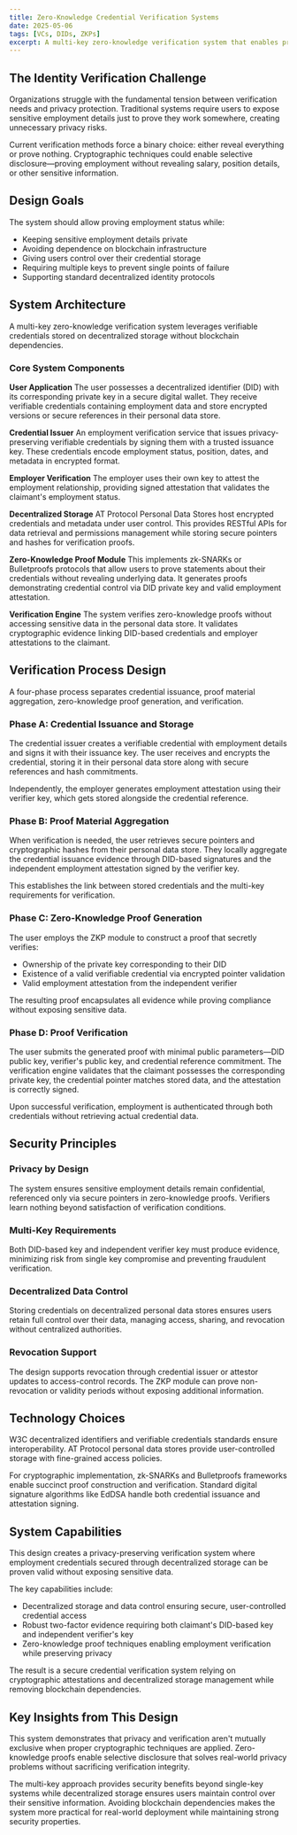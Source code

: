 ```yaml
---
title: Zero-Knowledge Credential Verification Systems
date: 2025-05-06
tags: [VCs, DIDs, ZKPs]
excerpt: A multi-key zero-knowledge verification system that enables private credential verification without blockchain dependencies, solving real privacy challenges in identity systems.
---
```


## The Identity Verification Challenge

Organizations struggle with the fundamental tension between verification needs and privacy protection. Traditional systems require users to expose sensitive employment details just to prove they work somewhere, creating unnecessary privacy risks.

Current verification methods force a binary choice: either reveal everything or prove nothing. Cryptographic techniques could enable selective disclosure—proving employment without revealing salary, position details, or other sensitive information.

## Design Goals

The system should allow proving employment status while:
- Keeping sensitive employment details private
- Avoiding dependence on blockchain infrastructure
- Giving users control over their credential storage
- Requiring multiple keys to prevent single points of failure
- Supporting standard decentralized identity protocols

## System Architecture

A multi-key zero-knowledge verification system leverages verifiable credentials stored on decentralized storage without blockchain dependencies.

### Core System Components

**User Application**
The user possesses a decentralized identifier (DID) with its corresponding private key in a secure digital wallet. They receive verifiable credentials containing employment data and store encrypted versions or secure references in their personal data store.

**Credential Issuer**
An employment verification service that issues privacy-preserving verifiable credentials by signing them with a trusted issuance key. These credentials encode employment status, position, dates, and metadata in encrypted format.

**Employer Verification**
The employer uses their own key to attest the employment relationship, providing signed attestation that validates the claimant's employment status.

**Decentralized Storage**
AT Protocol Personal Data Stores host encrypted credentials and metadata under user control. This provides RESTful APIs for data retrieval and permissions management while storing secure pointers and hashes for verification proofs.

**Zero-Knowledge Proof Module**
This implements zk-SNARKs or Bulletproofs protocols that allow users to prove statements about their credentials without revealing underlying data. It generates proofs demonstrating credential control via DID private key and valid employment attestation.

**Verification Engine**
The system verifies zero-knowledge proofs without accessing sensitive data in the personal data store. It validates cryptographic evidence linking DID-based credentials and employer attestations to the claimant.

## Verification Process Design

A four-phase process separates credential issuance, proof material aggregation, zero-knowledge proof generation, and verification.

### Phase A: Credential Issuance and Storage

The credential issuer creates a verifiable credential with employment details and signs it with their issuance key. The user receives and encrypts the credential, storing it in their personal data store along with secure references and hash commitments.

Independently, the employer generates employment attestation using their verifier key, which gets stored alongside the credential reference.

### Phase B: Proof Material Aggregation

When verification is needed, the user retrieves secure pointers and cryptographic hashes from their personal data store. They locally aggregate the credential issuance evidence through DID-based signatures and the independent employment attestation signed by the verifier key.

This establishes the link between stored credentials and the multi-key requirements for verification.

### Phase C: Zero-Knowledge Proof Generation

The user employs the ZKP module to construct a proof that secretly verifies:
- Ownership of the private key corresponding to their DID
- Existence of a valid verifiable credential via encrypted pointer validation
- Valid employment attestation from the independent verifier

The resulting proof encapsulates all evidence while proving compliance without exposing sensitive data.

### Phase D: Proof Verification

The user submits the generated proof with minimal public parameters—DID public key, verifier's public key, and credential reference commitment. The verification engine validates that the claimant possesses the corresponding private key, the credential pointer matches stored data, and the attestation is correctly signed.

Upon successful verification, employment is authenticated through both credentials without retrieving actual credential data.

## Security Principles

### Privacy by Design
The system ensures sensitive employment details remain confidential, referenced only via secure pointers in zero-knowledge proofs. Verifiers learn nothing beyond satisfaction of verification conditions.

### Multi-Key Requirements
Both DID-based key and independent verifier key must produce evidence, minimizing risk from single key compromise and preventing fraudulent verification.

### Decentralized Data Control
Storing credentials on decentralized personal data stores ensures users retain full control over their data, managing access, sharing, and revocation without centralized authorities.

### Revocation Support
The design supports revocation through credential issuer or attestor updates to access-control records. The ZKP module can prove non-revocation or validity periods without exposing additional information.

## Technology Choices

W3C decentralized identifiers and verifiable credentials standards ensure interoperability. AT Protocol personal data stores provide user-controlled storage with fine-grained access policies.

For cryptographic implementation, zk-SNARKs and Bulletproofs frameworks enable succinct proof construction and verification. Standard digital signature algorithms like EdDSA handle both credential issuance and attestation signing.

## System Capabilities

This design creates a privacy-preserving verification system where employment credentials secured through decentralized storage can be proven valid without exposing sensitive data.

The key capabilities include:
- Decentralized storage and data control ensuring secure, user-controlled credential access
- Robust two-factor evidence requiring both claimant's DID-based key and independent verifier's key
- Zero-knowledge proof techniques enabling employment verification while preserving privacy

The result is a secure credential verification system relying on cryptographic attestations and decentralized storage management while removing blockchain dependencies.

## Key Insights from This Design

This system demonstrates that privacy and verification aren't mutually exclusive when proper cryptographic techniques are applied. Zero-knowledge proofs enable selective disclosure that solves real-world privacy problems without sacrificing verification integrity.

The multi-key approach provides security benefits beyond single-key systems while decentralized storage ensures users maintain control over their sensitive information. Avoiding blockchain dependencies makes the system more practical for real-world deployment while maintaining strong security properties.